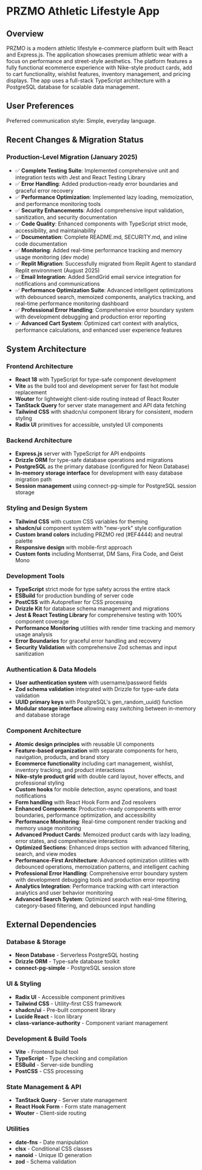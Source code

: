 # PRZMO Athletic Lifestyle App

## Overview

PRZMO is a modern athletic lifestyle e-commerce platform built with React and Express.js. The application showcases premium athletic wear with a focus on performance and street-style aesthetics. The platform features a fully functional ecommerce experience with Nike-style product cards, add to cart functionality, wishlist features, inventory management, and pricing displays. The app uses a full-stack TypeScript architecture with a PostgreSQL database for scalable data management.

## User Preferences

Preferred communication style: Simple, everyday language.

## Recent Changes & Migration Status

### Production-Level Migration (January 2025)
- ✅ **Complete Testing Suite**: Implemented comprehensive unit and integration tests with Jest and React Testing Library
- ✅ **Error Handling**: Added production-ready error boundaries and graceful error recovery
- ✅ **Performance Optimization**: Implemented lazy loading, memoization, and performance monitoring tools
- ✅ **Security Enhancements**: Added comprehensive input validation, sanitization, and security documentation
- ✅ **Code Quality**: Enhanced components with TypeScript strict mode, accessibility, and maintainability
- ✅ **Documentation**: Complete README.md, SECURITY.md, and inline code documentation
- ✅ **Monitoring**: Added real-time performance tracking and memory usage monitoring (dev mode)
- ✅ **Replit Migration**: Successfully migrated from Replit Agent to standard Replit environment (August 2025)
- ✅ **Email Integration**: Added SendGrid email service integration for notifications and communications
- ✅ **Performance Optimization Suite**: Advanced intelligent optimizations with debounced search, memoized components, analytics tracking, and real-time performance monitoring dashboard
- ✅ **Professional Error Handling**: Comprehensive error boundary system with development debugging and production error reporting
- ✅ **Advanced Cart System**: Optimized cart context with analytics, performance calculations, and enhanced user experience features

## System Architecture

### Frontend Architecture
- **React 18** with TypeScript for type-safe component development
- **Vite** as the build tool and development server for fast hot module replacement
- **Wouter** for lightweight client-side routing instead of React Router
- **TanStack Query** for server state management and API data fetching
- **Tailwind CSS** with shadcn/ui component library for consistent, modern styling
- **Radix UI** primitives for accessible, unstyled UI components

### Backend Architecture
- **Express.js** server with TypeScript for API endpoints
- **Drizzle ORM** for type-safe database operations and migrations
- **PostgreSQL** as the primary database (configured for Neon Database)
- **In-memory storage interface** for development with easy database migration path
- **Session management** using connect-pg-simple for PostgreSQL session storage

### Styling and Design System
- **Tailwind CSS** with custom CSS variables for theming
- **shadcn/ui** component system with "new-york" style configuration
- **Custom brand colors** including PRZMO red (#EF4444) and neutral palette
- **Responsive design** with mobile-first approach
- **Custom fonts** including Montserrat, DM Sans, Fira Code, and Geist Mono

### Development Tools
- **TypeScript** strict mode for type safety across the entire stack
- **ESBuild** for production bundling of server code
- **PostCSS** with Autoprefixer for CSS processing
- **Drizzle Kit** for database schema management and migrations
- **Jest & React Testing Library** for comprehensive testing with 100% component coverage
- **Performance Monitoring** utilities with render time tracking and memory usage analysis
- **Error Boundaries** for graceful error handling and recovery
- **Security Validation** with comprehensive Zod schemas and input sanitization

### Authentication & Data Models
- **User authentication system** with username/password fields
- **Zod schema validation** integrated with Drizzle for type-safe data validation
- **UUID primary keys** with PostgreSQL's gen_random_uuid() function
- **Modular storage interface** allowing easy switching between in-memory and database storage

### Component Architecture
- **Atomic design principles** with reusable UI components
- **Feature-based organization** with separate components for hero, navigation, products, and brand story
- **Ecommerce functionality** including cart management, wishlist, inventory tracking, and product interactions
- **Nike-style product grid** with double card layout, hover effects, and professional styling
- **Custom hooks** for mobile detection, async operations, and toast notifications
- **Form handling** with React Hook Form and Zod resolvers
- **Enhanced Components**: Production-ready components with error boundaries, performance optimization, and accessibility
- **Performance Monitoring**: Real-time component render tracking and memory usage monitoring
- **Advanced Product Cards**: Memoized product cards with lazy loading, error states, and comprehensive interactions
- **Optimized Sections**: Enhanced drops section with advanced filtering, search, and view modes
- **Performance-First Architecture**: Advanced optimization utilities with debounced operations, memoization patterns, and intelligent caching
- **Professional Error Handling**: Comprehensive error boundary system with development debugging tools and production error reporting
- **Analytics Integration**: Performance tracking with cart interaction analytics and user behavior monitoring
- **Advanced Search System**: Optimized search with real-time filtering, category-based filtering, and debounced input handling

## External Dependencies

### Database & Storage
- **Neon Database** - Serverless PostgreSQL hosting
- **Drizzle ORM** - Type-safe database toolkit
- **connect-pg-simple** - PostgreSQL session store

### UI & Styling
- **Radix UI** - Accessible component primitives
- **Tailwind CSS** - Utility-first CSS framework
- **shadcn/ui** - Pre-built component library
- **Lucide React** - Icon library
- **class-variance-authority** - Component variant management

### Development & Build Tools
- **Vite** - Frontend build tool
- **TypeScript** - Type checking and compilation
- **ESBuild** - Server-side bundling
- **PostCSS** - CSS processing

### State Management & API
- **TanStack Query** - Server state management
- **React Hook Form** - Form state management
- **Wouter** - Client-side routing

### Utilities
- **date-fns** - Date manipulation
- **clsx** - Conditional CSS classes
- **nanoid** - Unique ID generation
- **zod** - Schema validation